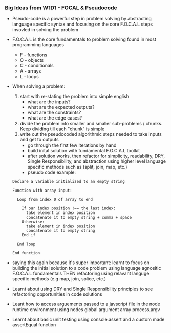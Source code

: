 ### Big Ideas from W1D1 - FOCAL & Pseudocode

- Pseudo-code is a powerful step in problem solving by abstracting language specific syntax and focusing on the core F.O.C.A.L steps invovled in solving the problem

- F.O.C.A.L is the core fundamentals to problem solving found in most programming languages

  - F - functions
  - O - objects
  - C - conditionals
  - A - arrays
  - L - loops

- When solving a problem:

  1. start with re-stating the problem into simple english
     - what are the inputs?
     - what are the expected outputs?
     - what are the constraints?
     - what are the edge cases?
  2. divide the problem into smaller and smaller sub-problems / chunks. Keep dividing till each "chunk" is simple
  3. write out the pseudocoded algorithmic steps needed to take inputs and get to outputs
     - go through the first few iterations by hand
     - build inital solution with fundamental F.O.C.A.L toolkit
     - after solution works, then refactor for simplicity, readability, DRY, Single Responsibility, and abstraction using higher level language specific methods such as (split, join, map, etc.)
     - pseudo code example:

  ```code
  Declare a variable initialized to an empty string

  Function with array input:

    Loop from index 0 of array to end

      If our index position !== the last index:
        take element in index position
        concatenate it to empty string + comma + space
      Otherwise:
        take element in index position
        concatenate it to empty string
      End if

    End loop

  End function
  ```

- saying this again because it's super important: learnt to focus on building the initial solution to a code problem using language agnositic F.O.C.A.L fundamentals THEN refactoring using relavant languge specific methods (e.g map, join, splice, etc.)

- Learnt about using DRY and Single Responsibility principles to see refactoring opportunities in code solutions

- Leant how to access arguements passed to a javscript file in the node runtime environment using nodes global argument array process.argv

- Learnt about basic unit testing using console.assert and a custom made assertEqual function
